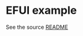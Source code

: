 # EFUI example

See the source [README](https://github.com/Empathetech-LLC/empathetech_flutter_ui#readme)
